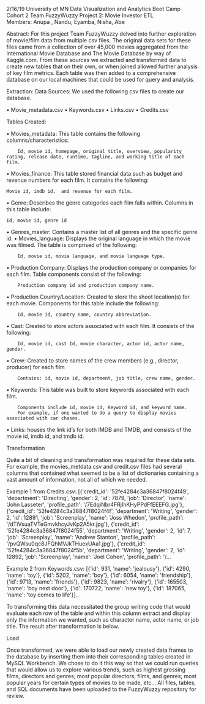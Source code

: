 2/16/19
University of MN Data Visualization and Analytics Boot Camp
Cohort 2
Team FuzzyWuzzy Project 2: Movie Investor ETL  
Members: Anupa , Nandu, Eyamba, Nisha, Abe


Abstract: For this project Team FuzzyWuzzy delved into further exploration of movie/film data from multiple csv files. The original data sets for these files came from a collection of over 45,000 movies aggregated from the International Movie Database and The Movie Database by way of Kaggle.com.  From these sources we extracted and transformed data to create new tables that on their own, or when joined allowed further analysis of key film metrics. Each table was then added to a comprehensive database on our local machines that could be used for query and analysis.

Extraction: 
Data Sources: We used the following csv files to create our database. 

•	Movie_metadata.csv
•	Keywords.csv
•	Links.csv
•	Credits.csv

Tables Created:

•	Movies_metadata: This table contains the following columns/characteristics:
 
    	Id, movie id, homepage, original title, overview, popularity rating, release date, runtime, tagline, and working title of each          film.

•	Movies_finance: This table stored financial data such as budget and revenue numbers for each film. It contains the following:
  
   	Movie id, imdb id,  and revenue for each film.

•	Genre: Describes the genre categories each film falls within. Columns in this table include:
   
    Id, movie id, genre id

•	Genres_master: Contains a master list of all genres and the specific genre id.
•	Movies_language: Displays the original language in which the movie was filmed. The table is comprised of the following:
  
    	Id, movie id, movie language, and movie language type.

•	Production Company: Displays the production company or companies for each film. Table components consist of the following:

    	Production company id and production company name.

•	Production Country/Location: Created to store the shoot location(s) for each movie. Components for this table include the following:
   
    	Id, movie id, country name, country abbreviation.

•	Cast: Created to store actors associated with each film. It consists of the following:
  
    	Id, movie id, cast Id, movie character, actor id, actor name, gender.

•	Crew: Created to store names of the crew members (e.g., director, producer) for each film
  
    	Contains: id, movie id, department, job title, crew name, gender.

•	Keywords: This table was built to store keywords associated with each film. 
 
    	Components include id, movie id, Keyword id, and keyword name.
    	For example, if one wanted to do a query to display movies associated with car chases.

•	Links: houses the link id’s for both IMDB and TMDB, and consists of the movie id, imdb id, and tmdb id.


Transformation

Quite a bit of cleaning and transformation was required for these data sets. For example, the movies_metdata.csv and credit.csv files had several columns that contained what seemed to be a list of dictionaries containing a vast amount of information, not all of which we needed.  

Example 1 from Credits.csv:  [{'credit_id': '52fe4284c3a36847f8024f49', 'department': 'Directing', 'gender': 2, 'id': 7879, 'job': 'Director', 'name': 'John Lasseter', 'profile_path': '/7EdqiNbr4FRjIhKHyPPdFfEEEFG.jpg'}, {'credit_id': '52fe4284c3a36847f8024f4f', 'department': 'Writing', 'gender': 2, 'id': 12891, 'job': 'Screenplay', 'name': 'Joss Whedon', 'profile_path': '/dTiVsuaTVTeGmvkhcyJvKp2A5kr.jpg'}, {'credit_id': '52fe4284c3a36847f8024f55', 'department': 'Writing', 'gender': 2, 'id': 7, 'job': 'Screenplay', 'name': 'Andrew Stanton', 'profile_path': '/pvQWsu0qc8JFQhMVJkTHuexUAa1.jpg'}, {'credit_id': '52fe4284c3a36847f8024f5b', 'department': 'Writing', 'gender': 2, 'id': 12892, 'job': 'Screenplay', 'name': 'Joel Cohen', 'profile_path': '/…

Example 2 from Keywords.csv: [{'id': 931, 'name': 'jealousy'}, {'id': 4290, 'name': 'toy'}, {'id': 5202, 'name': 'boy'}, {'id': 6054, 'name': 'friendship'}, {'id': 9713, 'name': 'friends'}, {'id': 9823, 'name': 'rivalry'}, {'id': 165503, 'name': 'boy next door'}, {'id': 170722, 'name': 'new toy'}, {'id': 187065, 'name': 'toy comes to life'}]..

To transforming this data necessitated the group writing code that would evaluate each row of the table and within this column extract and display only the information we wanted, such as character name, actor name, or job title. The result after transformation is below.

Load

Once transformed, we were able to load our newly created data frames to the database by inserting them into their corresponding tables created in MySQL Workbench. We chose to do it this way so that we could run queries that would allow us to explore various trends, such as highest grossing films, directors and genres; most popular directors, films, and genres; most popular years for certain types of movies to be made, etc…
All files, tables, and SQL documents have been uploaded to the FuzzyWuzzy repository for review.
